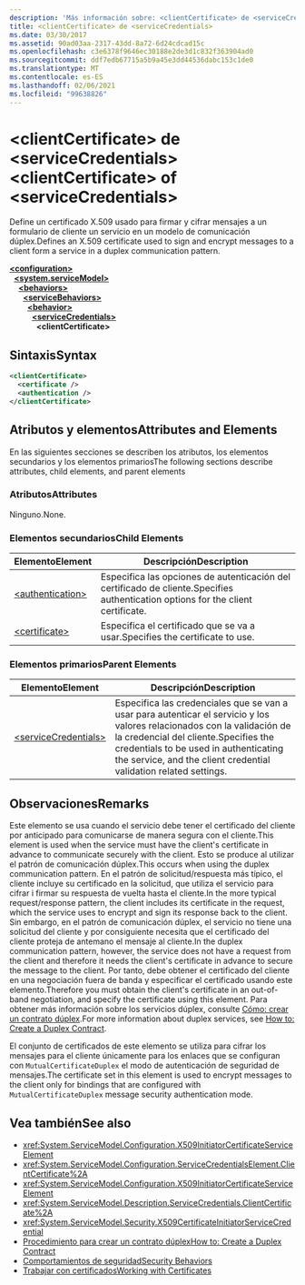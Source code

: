 ```yaml
---
description: 'Más información sobre: <clientCertificate> de <serviceCredentials>'
title: <clientCertificate> de <serviceCredentials>
ms.date: 03/30/2017
ms.assetid: 90ad03aa-2317-43dd-8a72-6d24cdcad15c
ms.openlocfilehash: c3e6378f9646ec30188e2de3d1c832f363904ad0
ms.sourcegitcommit: ddf7edb67715a5b9a45e3dd44536dabc153c1de0
ms.translationtype: MT
ms.contentlocale: es-ES
ms.lasthandoff: 02/06/2021
ms.locfileid: "99638826"
---
```

# <a name="clientcertificate-of-servicecredentials"></a><span data-ttu-id="60c2f-103">\<clientCertificate> de \<serviceCredentials></span><span class="sxs-lookup"><span data-stu-id="60c2f-103">\<clientCertificate> of \<serviceCredentials></span></span>

<span data-ttu-id="60c2f-104">Define un certificado X.509 usado para firmar y cifrar mensajes a un formulario de cliente un servicio en un modelo de comunicación dúplex.</span><span class="sxs-lookup"><span data-stu-id="60c2f-104">Defines an X.509 certificate used to sign and encrypt messages to a client form a service in a duplex communication pattern.</span></span>  
  
[**\<configuration>**](../configuration-element.md)\
&nbsp;&nbsp;[**\<system.serviceModel>**](system-servicemodel.md)\
&nbsp;&nbsp;&nbsp;&nbsp;[**\<behaviors>**](behaviors.md)\
&nbsp;&nbsp;&nbsp;&nbsp;&nbsp;&nbsp;[**\<serviceBehaviors>**](servicebehaviors.md)\
&nbsp;&nbsp;&nbsp;&nbsp;&nbsp;&nbsp;&nbsp;&nbsp;[**\<behavior>**](behavior-of-servicebehaviors.md)\
&nbsp;&nbsp;&nbsp;&nbsp;&nbsp;&nbsp;&nbsp;&nbsp;&nbsp;&nbsp;[**\<serviceCredentials>**](servicecredentials.md)\
&nbsp;&nbsp;&nbsp;&nbsp;&nbsp;&nbsp;&nbsp;&nbsp;&nbsp;&nbsp;&nbsp;&nbsp;**\<clientCertificate>**  
  
## <a name="syntax"></a><span data-ttu-id="60c2f-105">Sintaxis</span><span class="sxs-lookup"><span data-stu-id="60c2f-105">Syntax</span></span>  
  
```xml  
<clientCertificate>
  <certificate />
  <authentication />
</clientCertificate>
```  
  
## <a name="attributes-and-elements"></a><span data-ttu-id="60c2f-106">Atributos y elementos</span><span class="sxs-lookup"><span data-stu-id="60c2f-106">Attributes and Elements</span></span>  

 <span data-ttu-id="60c2f-107">En las siguientes secciones se describen los atributos, los elementos secundarios y los elementos primarios</span><span class="sxs-lookup"><span data-stu-id="60c2f-107">The following sections describe attributes, child elements, and parent elements</span></span>  
  
### <a name="attributes"></a><span data-ttu-id="60c2f-108">Atributos</span><span class="sxs-lookup"><span data-stu-id="60c2f-108">Attributes</span></span>  

 <span data-ttu-id="60c2f-109">Ninguno.</span><span class="sxs-lookup"><span data-stu-id="60c2f-109">None.</span></span>  
  
### <a name="child-elements"></a><span data-ttu-id="60c2f-110">Elementos secundarios</span><span class="sxs-lookup"><span data-stu-id="60c2f-110">Child Elements</span></span>  
  
|<span data-ttu-id="60c2f-111">Elemento</span><span class="sxs-lookup"><span data-stu-id="60c2f-111">Element</span></span>|<span data-ttu-id="60c2f-112">Descripción</span><span class="sxs-lookup"><span data-stu-id="60c2f-112">Description</span></span>|  
|-------------|-----------------|  
|[\<authentication>](authentication-of-clientcertificate-element.md)|<span data-ttu-id="60c2f-113">Especifica las opciones de autenticación del certificado de cliente.</span><span class="sxs-lookup"><span data-stu-id="60c2f-113">Specifies authentication options for the client certificate.</span></span>|  
|[\<certificate>](certificate-of-clientcertificate-element.md)|<span data-ttu-id="60c2f-114">Especifica el certificado que se va a usar.</span><span class="sxs-lookup"><span data-stu-id="60c2f-114">Specifies the certificate to use.</span></span>|  
  
### <a name="parent-elements"></a><span data-ttu-id="60c2f-115">Elementos primarios</span><span class="sxs-lookup"><span data-stu-id="60c2f-115">Parent Elements</span></span>  
  
|<span data-ttu-id="60c2f-116">Elemento</span><span class="sxs-lookup"><span data-stu-id="60c2f-116">Element</span></span>|<span data-ttu-id="60c2f-117">Descripción</span><span class="sxs-lookup"><span data-stu-id="60c2f-117">Description</span></span>|  
|-------------|-----------------|  
|[\<serviceCredentials>](servicecredentials.md)|<span data-ttu-id="60c2f-118">Especifica las credenciales que se van a usar para autenticar el servicio y los valores relacionados con la validación de la credencial del cliente.</span><span class="sxs-lookup"><span data-stu-id="60c2f-118">Specifies the credentials to be used in authenticating the service, and the client credential validation related settings.</span></span>|  
  
## <a name="remarks"></a><span data-ttu-id="60c2f-119">Observaciones</span><span class="sxs-lookup"><span data-stu-id="60c2f-119">Remarks</span></span>  

 <span data-ttu-id="60c2f-120">Este elemento se usa cuando el servicio debe tener el certificado del cliente por anticipado para comunicarse de manera segura con el cliente.</span><span class="sxs-lookup"><span data-stu-id="60c2f-120">This element is used when the service must have the client's certificate in advance to communicate securely with the client.</span></span> <span data-ttu-id="60c2f-121">Esto se produce al utilizar el patrón de comunicación dúplex.</span><span class="sxs-lookup"><span data-stu-id="60c2f-121">This occurs when using the duplex communication pattern.</span></span> <span data-ttu-id="60c2f-122">En el patrón de solicitud/respuesta más típico, el cliente incluye su certificado en la solicitud, que utiliza el servicio para cifrar i firmar su respuesta de vuelta hasta el cliente.</span><span class="sxs-lookup"><span data-stu-id="60c2f-122">In the more typical request/response pattern, the client includes its certificate in the request, which the service uses to encrypt and sign its response back to the client.</span></span> <span data-ttu-id="60c2f-123">Sin embargo, en el patrón de comunicación dúplex, el servicio no tiene una solicitud del cliente y por consiguiente necesita que el certificado del cliente proteja de antemano el mensaje al cliente.</span><span class="sxs-lookup"><span data-stu-id="60c2f-123">In the duplex communication pattern, however, the service does not have a request from the client and therefore it needs the client's certificate in advance to secure the message to the client.</span></span> <span data-ttu-id="60c2f-124">Por tanto, debe obtener el certificado del cliente en una negociación fuera de banda y especificar el certificado usando este elemento.</span><span class="sxs-lookup"><span data-stu-id="60c2f-124">Therefore you must obtain the client's certificate in an out-of-band negotiation, and specify the certificate using this element.</span></span> <span data-ttu-id="60c2f-125">Para obtener más información sobre los servicios dúplex, consulte [Cómo: crear un contrato dúplex](../../../wcf/feature-details/how-to-create-a-duplex-contract.md).</span><span class="sxs-lookup"><span data-stu-id="60c2f-125">For more information about duplex services, see [How to: Create a Duplex Contract](../../../wcf/feature-details/how-to-create-a-duplex-contract.md).</span></span>  
  
 <span data-ttu-id="60c2f-126">El conjunto de certificados de este elemento se utiliza para cifrar los mensajes para el cliente únicamente para los enlaces que se configuran con `MutualCertificateDuplex` el modo de autenticación de seguridad de mensajes.</span><span class="sxs-lookup"><span data-stu-id="60c2f-126">The certificate set in this element is used to encrypt messages to the client only for bindings that are configured with `MutualCertificateDuplex` message security authentication mode.</span></span>  
  
## <a name="see-also"></a><span data-ttu-id="60c2f-127">Vea también</span><span class="sxs-lookup"><span data-stu-id="60c2f-127">See also</span></span>

- <xref:System.ServiceModel.Configuration.X509InitiatorCertificateServiceElement>
- <xref:System.ServiceModel.Configuration.ServiceCredentialsElement.ClientCertificate%2A>
- <xref:System.ServiceModel.Configuration.X509InitiatorCertificateServiceElement>
- <xref:System.ServiceModel.Description.ServiceCredentials.ClientCertificate%2A>
- <xref:System.ServiceModel.Security.X509CertificateInitiatorServiceCredential>
- [<span data-ttu-id="60c2f-128">Procedimiento para crear un contrato dúplex</span><span class="sxs-lookup"><span data-stu-id="60c2f-128">How to: Create a Duplex Contract</span></span>](../../../wcf/feature-details/how-to-create-a-duplex-contract.md)
- [<span data-ttu-id="60c2f-129">Comportamientos de seguridad</span><span class="sxs-lookup"><span data-stu-id="60c2f-129">Security Behaviors</span></span>](../../../wcf/feature-details/security-behaviors-in-wcf.md)
- [<span data-ttu-id="60c2f-130">Trabajar con certificados</span><span class="sxs-lookup"><span data-stu-id="60c2f-130">Working with Certificates</span></span>](../../../wcf/feature-details/working-with-certificates.md)
